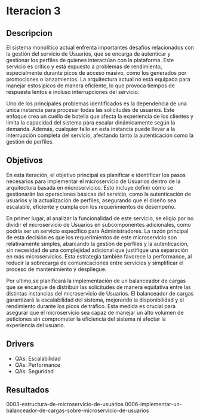 # Iteracion 3
## Descripcion

El sistema monolítico actual enfrenta importantes desafíos relacionados con la gestión del servicio de Usuarios, que se encarga de autenticar y gestionar los perfiles de quienes interactúan con la plataforma. Este servicio es crítico y está expuesto a problemas de rendimiento, especialmente durante picos de acceso masivo, como los generados por promociones o lanzamientos. La arquitectura actual no está equipada para manejar estos picos de manera eficiente, lo que provoca tiempos de respuesta lentos e incluso interrupciones del servicio.

Uno de los principales problemas identificados es la dependencia de una única instancia para procesar todas las solicitudes de usuarios. Este enfoque crea un cuello de botella que afecta la experiencia de los clientes y limita la capacidad del sistema para escalar dinámicamente según la demanda. Además, cualquier fallo en esta instancia puede llevar a la interrupción completa del servicio, afectando tanto la autenticación como la gestión de perfiles.

## Objetivos

En esta iteración, el objetivo principal es planificar e identificar los pasos necesarios para implementar el microservicio de Usuarios dentro de la arquitectura basada en microservicios. Esto incluye definir cómo se gestionarán las operaciones básicas del servicio, como la autenticación de usuarios y la actualización de perfiles, asegurando que el diseño sea escalable, eficiente y cumpla con los requerimientos de desempeño.

En primer lugar, al analizar la funcionalidad de este servicio, se eligio por no dividir el microservicio de Usuarios en subcomponentes adicionales, como podría ser un servicio específico para Administradores. La razón principal de esta decisión es que los requerimientos de este microservicio son relativamente simples, abarcando la gestión de perfiles y la autenticación, sin necesidad de una complejidad adicional que justifique una separación en más microservicios. Esta estrategia también favorece la performance, al reducir la sobrecarga de comunicaciones entre servicios y simplificar el proceso de mantenimiento y despliegue.

Por ultimo,se planificará la implementación de un balanceador de cargas que se encargue de distribuir las solicitudes de manera equitativa entre las distintas instancias del microservicio de Usuarios. El balanceador de cargas garantizará la escalabilidad del sistema, mejorando la disponibilidad y el rendimiento durante los picos de tráfico. Esta medida es crucial para asegurar que el microservicio sea capaz de manejar un alto volumen de peticiones sin comprometer la eficiencia del sistema ni afectar la experiencia del usuario. 
## Drivers
* QAs: Escalabilidad
* QAs: Performance
* QAs: Seguridad
## Resultados

0003-estructura-de-microservicio-de-usuarios 
0006-implementar-un-balanceador-de-cargas-sobre-microservicio-de-usuarios
